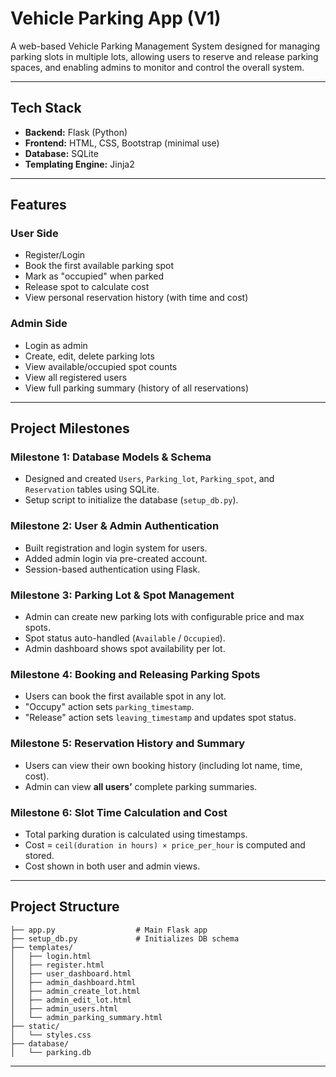 # Vehicle Parking App (V1)

A web-based Vehicle Parking Management System designed for managing parking slots in multiple lots, allowing users to reserve and release parking spaces, and enabling admins to monitor and control the overall system.

---

## Tech Stack

- **Backend:** Flask (Python)
- **Frontend:** HTML, CSS, Bootstrap (minimal use)
- **Database:** SQLite
- **Templating Engine:** Jinja2

---

## Features

### User Side

- Register/Login  
- Book the first available parking spot  
- Mark as "occupied" when parked  
- Release spot to calculate cost  
- View personal reservation history (with time and cost)

###  Admin Side

- Login as admin  
- Create, edit, delete parking lots  
- View available/occupied spot counts  
- View all registered users  
- View full parking summary (history of all reservations)

---

## Project Milestones

### Milestone 1: Database Models & Schema
- Designed and created `Users`, `Parking_lot`, `Parking_spot`, and `Reservation` tables using SQLite.
- Setup script to initialize the database (`setup_db.py`).

### Milestone 2: User & Admin Authentication
- Built registration and login system for users.
- Added admin login via pre-created account.
- Session-based authentication using Flask.

### Milestone 3: Parking Lot & Spot Management
- Admin can create new parking lots with configurable price and max spots.
- Spot status auto-handled (`Available` / `Occupied`).
- Admin dashboard shows spot availability per lot.

### Milestone 4: Booking and Releasing Parking Spots
- Users can book the first available spot in any lot.
- "Occupy" action sets `parking_timestamp`.
- "Release" action sets `leaving_timestamp` and updates spot status.

### Milestone 5: Reservation History and Summary
- Users can view their own booking history (including lot name, time, cost).
- Admin can view **all users’** complete parking summaries.

### Milestone 6: Slot Time Calculation and Cost
- Total parking duration is calculated using timestamps.
- Cost = `ceil(duration in hours) × price_per_hour` is computed and stored.
- Cost shown in both user and admin views.

---

## Project Structure

```
├── app.py                  # Main Flask app
├── setup_db.py             # Initializes DB schema
├── templates/
│   ├── login.html
│   ├── register.html
│   ├── user_dashboard.html
│   ├── admin_dashboard.html
│   ├── admin_create_lot.html
│   ├── admin_edit_lot.html
│   ├── admin_users.html
│   └── admin_parking_summary.html
├── static/
│   └── styles.css
├── database/
│   └── parking.db
```

---


